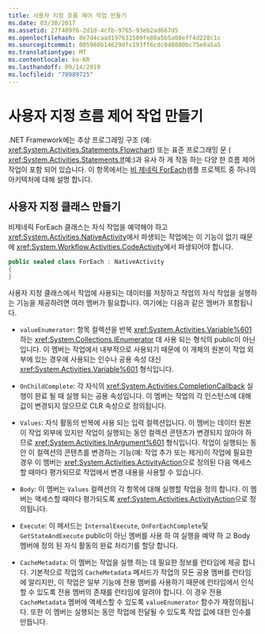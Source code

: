 ```yaml
---
title: 사용자 지정 흐름 제어 작업 만들기
ms.date: 03/30/2017
ms.assetid: 27f409f6-2d1d-4cfb-9765-93eb2ad667d5
ms.openlocfilehash: 8e7d4caad197631509fe80a5b5a08eff4d228c1c
ms.sourcegitcommit: 005980b14629dfc193ff6cdc040800bc75e0a5a5
ms.translationtype: MT
ms.contentlocale: ko-KR
ms.lasthandoff: 09/14/2019
ms.locfileid: "70989725"
---
```

# <a name="creating-custom-flow-control-activities"></a>사용자 지정 흐름 제어 작업 만들기
.NET Framework에는 추상 프로그래밍 구조 (예: <xref:System.Activities.Statements.Flowchart>) 또는 표준 프로그래밍 문 ( <xref:System.Activities.Statements.If>예:)과 유사 하 게 작동 하는 다양 한 흐름 제어 작업이 포함 되어 있습니다. 이 항목에서는 [비 제네릭 ForEach](./samples/non-generic-foreach.md)샘플 프로젝트 중 하나의 아키텍처에 대해 설명 합니다.  
  
## <a name="creating-the-custom-class"></a>사용자 지정 클래스 만들기  
 비제네릭 ForEach 클래스는 자식 작업을 예약해야 하고 <xref:System.Activities.NativeActivity>에서 파생되는 작업에는 이 기능이 없기 때문에 <xref:System.Workflow.Activities.CodeActivity>에서 파생되어야 합니다.  
  
```csharp  
public sealed class ForEach : NativeActivity  
{
}
```  
  
 사용자 지정 클래스에서 작업에 사용되는 데이터를 저장하고 작업의 자식 작업을 실행하는 기능을 제공하려면 여러 멤버가 필요합니다. 여기에는 다음과 같은 멤버가 포함됩니다.  
  
- `valueEnumerator`: 항목 컬렉션을 반복 <xref:System.Activities.Variable%601> 하는 <xref:System.Collections.IEnumerator> 데 사용 되는 형식의 public이 아닌입니다. 이 멤버는 작업에서 내부적으로 사용되기 때문에 이 개체의 원본이 작업 외부에 있는 경우에 사용되는 인수나 공용 속성 대신 <xref:System.Activities.Variable%601> 형식입니다.  
  
- `OnChildComplete`: 각 자식의 <xref:System.Activities.CompletionCallback> 실행이 완료 될 때 실행 되는 공용 속성입니다. 이 멤버는 작업의 각 인스턴스에 대해 값이 변경되지 않으므로 CLR 속성으로 정의됩니다.  
  
- `Values`: 자식 활동의 반복에 사용 되는 입력 컬렉션입니다. 이 멤버는 데이터 원본이 작업 외부에 있지만 작업이 실행되는 동안 컬렉션 콘텐츠가 변경되지 않아야 하므로 <xref:System.Activities.InArgument%601> 형식입니다. 작업이 실행되는 동안 이 컬렉션의 콘텐츠를 변경하는 기능(예: 작업 추가 또는 제거)이 작업에 필요한 경우 이 멤버는 <xref:System.Activities.ActivityAction>으로 정의된 다음 액세스할 때마다 평가되므로 작업에서 변경 내용을 사용할 수 있습니다.  
  
- `Body`: 이 멤버는 `Values` 컬렉션의 각 항목에 대해 실행할 작업을 정의 합니다. 이 멤버는 액세스할 때마다 평가되도록 <xref:System.Activities.ActivityAction>으로 정의됩니다.  
  
- `Execute`: 이 메서드는 `InternalExecute`, `OnForEachComplete`및 `GetStateAndExecute` public이 아닌 멤버를 사용 하 여 실행을 예약 하 고 Body 멤버에 정의 된 자식 활동의 완료 처리기를 할당 합니다.  
  
- `CacheMetadata`: 이 멤버는 작업을 실행 하는 데 필요한 정보를 런타임에 제공 합니다. 기본적으로 작업의 `CacheMetadata` 메서드가 작업의 모든 공용 멤버를 런타임에 알리지만, 이 작업은 일부 기능에 전용 멤버를 사용하기 때문에 런타임에서 인식할 수 있도록 전용 멤버의 존재를 런타임에 알려야 합니다. 이 경우 전용 `CacheMetadata` 멤버에 액세스할 수 있도록 `valueEnumerator` 함수가 재정의됩니다. 또한 이 멤버는 실행되는 동안 작업에 전달될 수 있도록 작업 값에 대한 인수를 만듭니다.
